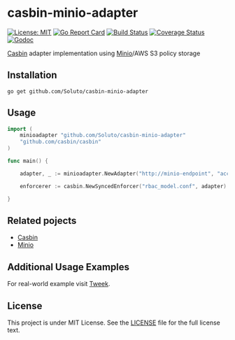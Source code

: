# casbin-minio-adapter

[![License: MIT](https://img.shields.io/badge/License-MIT-yellow.svg)](https://opensource.org/licenses/MIT)
[![Go Report Card](https://goreportcard.com/badge/github.com/Soluto/casbin-minio-adapter)](https://goreportcard.com/report/github.com/Soluto/casbin-minio-adapter)
[![Build Status](https://travis-ci.org/Soluto/casbin-minio-adapter.svg?branch=master)](https://travis-ci.org/Soluto/casbin-minio-adapter)
[![Coverage Status](https://coveralls.io/repos/github/Soluto/casbin-minio-adapter/badge.svg?branch=master)](https://coveralls.io/github/Soluto/casbin-minio-adapter?branch=master)
[![Godoc](https://godoc.org/github.com/Soluto/casbin-minio-adapter?status.svg)](https://godoc.org/github.com/Soluto/casbin-minio-adapter)

[Casbin](https://github.com/casbin/casbin) adapter implementation using [Minio](https://github.com/minio/minio)/AWS S3 policy storage

## Installation

    go get github.com/Soluto/casbin-minio-adapter

## Usage

```go
import (
    minioadapter "github.com/Soluto/casbin-minio-adapter"
    "github.com/casbin/casbin"
)

func main() {

    adapter, _ := minioadapter.NewAdapter("http://minio-endpoint", "accessKey", "secretKey", false, "casbin-bucker", "policy.csv")

    enforcerer := casbin.NewSyncedEnforcer("rbac_model.conf", adapter)

}
```

## Related pojects

- [Casbin](https://github.com/casbin/casbin)
- [Minio](https://github.com/minio/minio)

## Additional Usage Examples

For real-world example visit [Tweek](https://github.com/Soluto/tweek).

## License

This project is under MIT License. See the [LICENSE](LICENSE) file for the full license text.